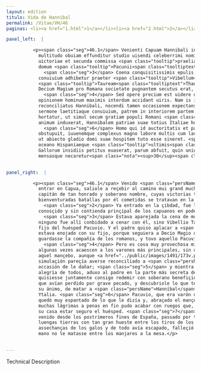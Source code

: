 ```yaml
---
layout: edition
titulo: Vida de Hanníbal
permalink: /Vitae/VH/46
paginas: <li><a href="1.html">1</a></li><li><a href="2.html">2</a></li><li><a href="3.html">3</a></li><li><a href="4.html">4</a></li><li><a href="5.html">5</a></li><li><a href="6.html">6</a></li><li><a href="7.html">7</a></li><li><a href="8.html">8</a></li><li><a href="9.html">9</a></li><li><a href="10.html">10</a></li><li><a href="11.html">11</a></li><li><a href="12.html">12</a></li><li><a href="13.html">13</a></li><li><a href="14.html">14</a></li><li><a href="15.html">15</a></li><li><a href="16.html">16</a></li><li><a href="17.html">17</a></li><li><a href="18.html">18</a></li><li><a href="19.html">19</a></li><li><a href="20.html">20</a></li><li><a href="21.html">21</a></li><li><a href="22.html">22</a></li><li><a href="23.html">23</a></li><li><a href="24.html">24</a></li><li><a href="25.html">25</a></li><li><a href="26.html">26</a></li><li><a href="27.html">27</a></li><li><a href="28.html">28</a></li><li><a href="29.html">29</a></li><li><a href="30.html">30</a></li><li><a href="31.html">31</a></li><li><a href="32.html">32</a></li><li><a href="33.html">33</a></li><li><a href="34.html">34</a></li><li><a href="35.html">35</a></li><li><a href="36.html">36</a></li><li><a href="37.html">37</a></li><li><a href="38.html">38</a></li><li><a href="39.html">39</a></li><li><a href="40.html">40</a></li><li><a href="41.html">41</a></li><li><a href="42.html">42</a></li><li><a href="43.html">43</a></li><li><a href="44.html">44</a></li><li><a href="45.html">45</a></li><li><a href="46.html">46</a></li><li><a href="47.html">47</a></li><li><a href="48.html">48</a></li><li><a href="49.html">49</a></li><li><a href="50.html">50</a></li><li><a href="51.html">51</a></li><li><a href="52.html">52</a></li><li><a href="53.html">53</a></li><li><a href="54.html">54</a></li><li><a href="55.html">55</a></li><li><a href="56.html">56</a></li><li><a href="57.html">57</a></li><li><a href="58.html">58</a></li><li><a href="59.html">59</a></li><li><a href="60.html">60</a></li><li><a href="61.html">61</a></li><li><a href="62.html">62</a></li><li><a href="63.html">63</a></li><li><a href="64.html">64</a></li><li><a href="65.html">65</a></li><li><a href="66.html">66</a></li><li><a href="67.html">67</a></li><li><a href="68.html">68</a></li><li><a href="69.html">69</a></li><li><a href="70.html">70</a></li><li><a href="71.html">71</a></li><li><a href="72.html">72</a></li><li><a href="73.html">73</a></li><li><a href="74.html">74</a></li><li><a href="75.html">75</a></li><li><a href="76.html">76</a></li><li><a href="77.html">77</a></li><li><a href="78.html">78</a></li><li><a href="79.html">79</a></li><li><a href="80.html">80</a></li><li><a href="81.html">81</a></li><li><a href="82.html">82</a></li><li><a href="83.html">83</a></li><li><a href="84.html">84</a></li><li><a href="85.html">85</a></li><li><a href="86.html">86</a></li><li><a href="87.html">87</a></li><li><a href="88.html">88</a></li><li><a href="89.html">89</a></li><li><a href="90.html">90</a></li><li><a href="91.html">91</a></li><li><a href="92.html">92</a></li><li><a href="93.html">93</a></li><li><a href="94.html">94</a></li><li><a href="95.html">95</a></li><li><a href="96.html">96</a></li>

panel_left:  |

          <p><span class="seg">46.1</span> Venienti Capuam Hannibali ingens
            multitudo obuiam effunditur studio uisendi celeberrimi nominis ducem, cuius tot
            uictoriae et secunda commissa <span class="tooltip">praelia<span class="tooltiptext">prȩda <span class="siglas">U</span> </span></span> in ore atque oculis omnium uersebantur. <span class="seg">2</span> Ingressus urbem deducitur ad
            domum <span class="tooltip">Pacunii<span class="tooltiptext">Pacuuij <span class="siglas">E M P R U W</span> Pacuuii <span class="siglas">F N R</span> </span></span> familiaris uiri et potentia atque existimatione facile principis Campanorum.
              <span class="seg">3</span> Coena conquisitissimis epulis comparatur. Ex Campanis ciuibus nemo ad
            conuiuium adhibetur praeter <span class="tooltip">Vibellum<span class="tooltiptext">Vibellum <span class="siglas">G R S U s</span> </span></span>
            <span class="tooltip">Tauream<span class="tooltiptext">Thauream <span class="siglas">U</span> Taream <span class="siglas">s</span> </span></span> uirum fortissimum et filium Pacunii hospitis, cui pater iratum Hannibalem eo quod
            Decium Magium pro Romana societate pugnantem secutus erat, magno negocio placauit.
              <span class="seg">4</span> Sed opere precium est uidere quanta et quam uaria pericula praeter
            opinionem hominum maximis interdum accidant uiris. Nam is iuuenis licet simulatione
            reconciliatus Hannibali, nocendi tamen occasionem expectans, 5 dum celebratur omnium
            sermone laetitiaque conuiuium, patrem in interiorem partem aedium adducit, eumque
            hortatur, ut simul secum gratiam populi Romani <span class="tooltip">graui<span class="tooltiptext"><span class="om"><i>om. </i></span> <span class="siglas">s</span> </span></span> peccato amissam summo beneficio redimere uelit. Consilium deinde aperit, quo
            animum induxerat, Hannibalem patriae suae totius Italiae hostem de medio tollere.
              <span class="seg">6</span> Homo qui id auctoritatis et parens esset filii dicto uehementer
            obstupuit, iuuenemque complexus magno labore multis cum lachrymis uix tandem exorauit,
            ut abiecto gladio domi suae hospitem tuto esse sineret. <span class="seg">7</span> Ita Hannibal qui ab
            oceano Hispaniaeque <span class="tooltip">ultimis<span class="tooltiptext">multimis <span class="siglas">U</span> </span></span> oris per ingentia terrarum spatia militem trahens nunc hostium telis, nunc
            Gallorum insidiis petitus euaserat, parum abfuit, quin unius iuuenis manu inter epulas
            mensasque necaretur<span class="nota"><sup>30</sup><span class="texto_nota">Livio XXIII, 8.</span></span>.</p>
        

panel_right:  |

          <p><span class="seg">46.1</span> Venido <span class="persName">Hanníbal</span> a
            entrar en Capua, saliole a reçebir al camino mui grand muchedumbre, con gana de veer
            capitán de tan honrado y soberano nombre, cuyas victorias tan grandes y tan
            bienventuradas batallas por él cometidas se tratavan en la boca y en los ojos de todos.
              <span class="seg">2</span> Ya entrado en la çibdad, fue levado a casa de Pacuvio<span class="nota"><sup>17</sup><span class="texto_nota">Pacuvio: corrección del lat. Pacunii.</span></span>, varón su amigo y muy
            conosçido y sin contienda prinçipal de los capuanos en poderío y en estimación.
              <span class="seg">3</span> Estava aparejada la cena de muy exquisitos manjares. Y de los capuanos
            ninguno fue allí conbidado a cenar con él, sino Vibellio Taurca, varón muy fuerte, y el
            fijo del huésped Pacuvio. Y el padre quiso aplacar a <span class="persName">Hanníbal</span> que
            estava enojado con su fijo, porque seguiera a Decio Magio que pugnava porque se
            guardasse la compañía de los romanos, y tovo aquello Pacuvio por grand negocio.
              <span class="seg">4</span> Pero es cosa muy provechosa mirar quántos y quánd diversos peligros
            algunas vezes acaescen a los varones más principales, sin que los ombres lo piensen. Ca
            aquel mançebo, aunque <a href="../public/images/1491/173v.png" target="new"><img class="facs" src="https://alfonsodepalencia.github.io/Vitae/public/images/facs_icon.jpg"/></a>[173v,b] segund la
            simulaçión pareçía averse reconciliado a <span class="persName">Hanníbal</span>, pero attendía
            occasión de le dañar; <span class="seg">5</span> y mientra el combite se festejava con razonamiento y
            alegría de todos, aduxo al padre en la parte más secreta de la casa y exhortávale que
            quisiesse juntamente consigo redemir con soberano benefiçio la gracia del pueblo romano
            que avían perdido por grave pecado, y descubriole lo que tenía acordado y determinado en
            su ánimo, de matar a <span class="persName">Hanníbal</span>, enemigo de su patria y de toda
            Ytalia. <span class="seg">6</span> Pacuvio, que era varón de tanta auctoridad y padre de aquel fijo,
            quedó muy espantado de lo que le dizía y, abraçado el mançebo, con mucho trabajo y con
            muchas lágrimas a penas en fin pudo acabar con ruegos que, quitada la espada, dexasse en
            su casa estar seguro el huésped. <span class="seg">7</span> Assí que <span class="persName">Hanníbal</span>,
            venido desde los postrimeros fines de España, passado por tan
            luengas tierras con tan gran hueste entre los tiros de los enemigos y librado de las
            assechanças de los galos y de todo avía escapado, falleçió poco que un mançebo con su
            mano no le matasse entre los manjares a la mesa.</p>
        

---
```


Technical Description 